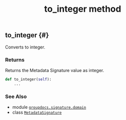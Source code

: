 ﻿---
title: to_integer method
second_title: GroupDocs.Signature for Python via .NET API References
description: 
type: docs
url: /python-net/groupdocs.signature.domain/metadatasignature/to_integer/
is_root: false
weight: 70
---

## to_integer {#}

Converts to integer.


### Returns 


Returns the Metadata Signature value as integer.


```python
def to_integer(self):
    ...
```





### See Also
* module [`groupdocs.signature.domain`](../../)
* class [`MetadataSignature`](/signature/python-net/groupdocs.signature.domain/metadatasignature)

